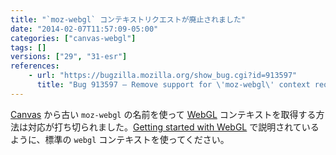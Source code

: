 ```yaml
---
title: "`moz-webgl` コンテキストリクエストが廃止されました"
date: "2014-02-07T11:57:09-05:00"
categories: ["canvas-webgl"]
tags: []
versions: ["29", "31-esr"]
references:
    - url: "https://bugzilla.mozilla.org/show_bug.cgi?id=913597"
      title: "Bug 913597 – Remove support for \'moz-webgl\' context requests"
---
```

[Canvas](https://developer.mozilla.org/docs/HTML/Canvas) から古い `moz-webgl` の名前を使って [WebGL](https://developer.mozilla.org/docs/Web/WebGL) コンテキストを取得する方法は対応が打ち切られました。[Getting started with WebGL](https://developer.mozilla.org/docs/Web/WebGL/Getting_started_with_WebGL#Creating_a_WebGL.C2.A0context) で説明されているように、標準の `webgl` コンテキストを使ってください。
